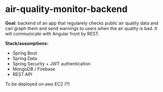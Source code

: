 # air-quality-monitor-backend

<p>
<b>Goal:</b> backend of an app that regularely checks public air quality data and can graph them and send warnings to users when the air quality is bad.
It will communicate with Angular front by REST.
</p>

<b>Stack/assumptions:</b>
<ul>
  <li>Spring Boot</li>
  <li>Spring Data</li>
  <li>Spring Security + JWT authentication</li>
  <li>MongoDB / Firebase</li>
  <li>REST API</li>
</ul>

To be deployed on aws EC2 (?)
